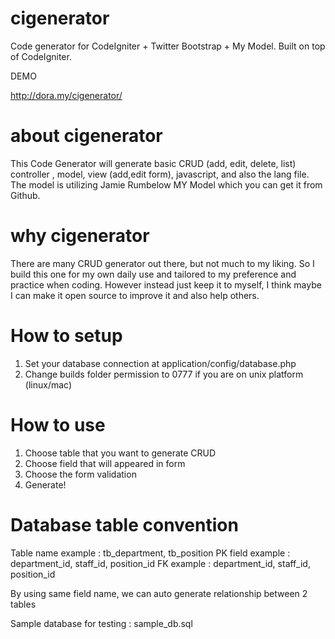 cigenerator
===========

Code generator for CodeIgniter + Twitter Bootstrap + My Model. Built on top of CodeIgniter.

DEMO

http://dora.my/cigenerator/

about cigenerator
=================

This Code Generator will generate basic CRUD (add, edit, delete, list) controller , model, view (add,edit form),
javascript, and also the lang file. The model is utilizing Jamie Rumbelow MY Model which you can get it from Github.

why cigenerator
===============================

There are many CRUD generator out there, but not much to my liking. So I build this one for my own daily use and tailored to my preference and practice when coding. However instead
just keep it to myself, I think maybe I can make it open source to improve it and also help others.

How to setup
============

1. Set your database connection at application/config/database.php
2. Change builds folder permission to 0777 if you are on unix platform (linux/mac)

How to use
==========

1. Choose table that you want to generate CRUD
2. Choose field that will appeared in form
3. Choose the form validation
4. Generate!

Database table convention
=========================

Table name example : tb_department, tb_position
PK field example : department_id, staff_id, position_id
FK example : department_id, staff_id, position_id

By using same field name, we can auto generate relationship between 2 tables

Sample database for testing : sample_db.sql


